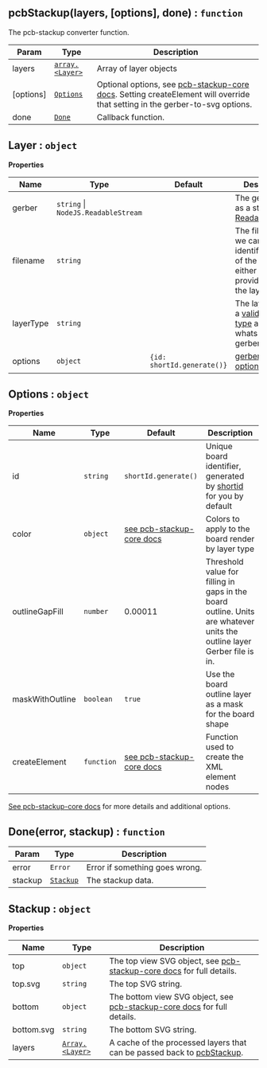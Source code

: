 <a name="pcbStackup"></a>

## pcbStackup(layers, [options], done) : `function`
The pcb-stackup converter function.

| Param     | Type                      | Description                                                                                                                      |
| ---       | ---                       | ---                                                                                                                              |
| layers    | [`array.<Layer>`](#Layer) | Array of layer objects                                                                                                           |
| [options] | [`Options`](#Options)     | Optional options, see [pcb-stackup-core docs][1]. Setting createElement will override that setting in the gerber-to-svg options. |
| done      | [`Done`](#Done)           | Callback function.                                                                                                               |

<a name="Layer"></a>

## Layer : `object`
**Properties**

| Name      | Type                                    | Default                    | Description                                                                                                      |
| ---       | ---                                     | ---                        | ---                                                                                                              |
| gerber    | `string` &#124; `NodeJS.ReadableStream` |                            | The gerber data as a string or [ReadableStream][2]                                                               |
| filename  | `string`                                |                            | The filename so we can try and identify the type of the layer. You either have to provide this or the layerType. |
| layerType | `string`                                |                            | The layer type, a [valid layer type][3] as given by whats-that-gerber.                                           |
| options   | `object`                                | `{id: shortId.generate()}` | [gerber-to-svg options][4]                                                                                       |

<a name="Options"></a>

## Options : `object`
**Properties**

| Name            | Type       | Default                        | Description                                                                                                             |
| ---             | ---        | ---                            | ---                                                                                                                     |
| id              | `string`   | `shortId.generate()`           | Unique board identifier, generated by [shortid][7] for you by default                                                   |
| color           | `object`   | [see pcb-stackup-core docs][1] | Colors to apply to the board render by layer type                                                                       |
| outlineGapFill  | `number`   | 0.00011                        | Threshold value for filling in gaps in the board outline. Units are whatever units the outline layer Gerber file is in. |
| maskWithOutline | `boolean`  | `true`                         | Use the board outline layer as a mask for the board shape                                                               |
| createElement   | `function` | [see pcb-stackup-core docs][1] | Function used to create the XML element nodes                                                                           |

[See pcb-stackup-core docs][1] for more details and additional options.

<a name="Done"></a>

## Done(error, stackup) : `function`

| Param   | Type                  | Description                    |
| ---     | ---                   | ---                            |
| error   | `Error`               | Error if something goes wrong. |
| stackup | [`Stackup`](#Stackup) | The stackup data.              |

<a name="Stackup"></a>

## Stackup : `object`
**Properties**

| Name       | Type                      | Description                                                                           |
| ---        | ---                       | ---                                                                                   |
| top        | `object`                  | The top view SVG object, see [pcb-stackup-core docs][5] for full details.             |
| top.svg    | `string`                  | The top SVG string.                                                                   |
| bottom     | `object`                  | The bottom view SVG object, see [pcb-stackup-core docs][6] for full details.          |
| bottom.svg | `string`                  | The bottom SVG string.                                                                |
| layers     | [`Array.<Layer>`](#Layer) | A cache of the processed layers that can be passed back to [pcbStackup](#pcbStackup). |

[1]: https://github.com/tracespace/pcb-stackup-core/blob/master/README.md#options
[2]: https://nodejs.org/api/stream.html#stream_readable_streams
[3]: https://github.com/tracespace/whats-that-gerber#layer-types-and-names
[4]: https://github.com/mcous/gerber-to-svg/blob/master/API.md#options
[5]: https://github.com/tracespace/pcb-stackup-core/blob/master/README.md#usage
[6]: https://github.com/tracespace/pcb-stackup-core/blob/master/README.md#usage
[7]: https://github.com/dylang/shortid
